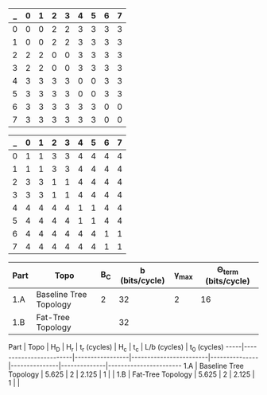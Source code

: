
  _ | 0 | 1 | 2 | 3 | 4 | 5 | 6 | 7
----|---|---|---|---|---|---|---|---
  0 | 0 | 0 | 2 | 2 | 3 | 3 | 3 | 3 
  1 | 0 | 0 | 2 | 2 | 3 | 3 | 3 | 3 
  2 | 2 | 2 | 0 | 0 | 3 | 3 | 3 | 3 
  3 | 2 | 2 | 0 | 0 | 3 | 3 | 3 | 3 
  4 | 3 | 3 | 3 | 3 | 0 | 0 | 3 | 3 
  5 | 3 | 3 | 3 | 3 | 0 | 0 | 3 | 3 
  6 | 3 | 3 | 3 | 3 | 3 | 3 | 0 | 0 
  7 | 3 | 3 | 3 | 3 | 3 | 3 | 0 | 0 

  _ | 0 | 1 | 2 | 3 | 4 | 5 | 6 | 7
----|---|---|---|---|---|---|---|---
  0 | 1 | 1 | 3 | 3 | 4 | 4 | 4 | 4 
  1 | 1 | 1 | 3 | 3 | 4 | 4 | 4 | 4 
  2 | 3 | 3 | 1 | 1 | 4 | 4 | 4 | 4 
  3 | 3 | 3 | 1 | 1 | 4 | 4 | 4 | 4 
  4 | 4 | 4 | 4 | 4 | 1 | 1 | 4 | 4 
  5 | 4 | 4 | 4 | 4 | 1 | 1 | 4 | 4 
  6 | 4 | 4 | 4 | 4 | 4 | 4 | 1 | 1 
  7 | 4 | 4 | 4 | 4 | 4 | 4 | 1 | 1 


  Part | Topo                   | B<sub>C</sub> | b (bits/cycle) | γ<sub>max</sub> | Θ<sub>term</sub> (bits/cycle)
  -----|------------------------|---------------|----------------|-----------------|-----------------------------
  1.A  | Baseline Tree Topology | 2             | 32             | 2               | 16                        
  1.B  | Fat-Tree Topology      |               | 32             |                 |                           
  
  Part | Topo | H<sub>D</sub>   | H<sub>r</sub>   | t<sub>r</sub> (cycles) | H<sub>c</sub> | t<sub>c</sub> | L/b (cycles) | t<sub>0</sub> (cycles)
  -----|------------------------|-----------------|------------------------|---------------|---------------|--------------|-----------------------
  1.A  | Baseline Tree Topology | 5.625           | 2                      | 2.125         | 1             |              |
  1.B  | Fat-Tree Topology      | 5.625           | 2                      | 2.125         | 1             |              |